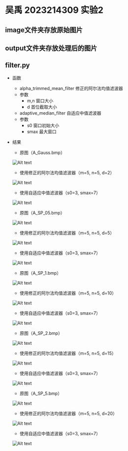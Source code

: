 # 吴禹 2023214309 实验2

## image文件夹存放原始图片

## output文件夹存放处理后的图片

## filter.py

* 函数
  * alpha_trimmed_mean_filter 修正的阿尔法均值滤波器
  * 参数
    * m,n 窗口大小
    * d 首位截取大小
  * adaptive_median_filter 自适应中值滤波器
  * 参数
    * s0 窗口初始大小
    * smax 最大窗口
* 结果
  * 原图（A_Gauss.bmp）

  ![Alt text](image/A_Gauss.bmp)

  * 使用修正的阿尔法均值滤波器（m=5, n=5, d=2）

  ![Alt text](output/img_A_Gauss_alpha.png)

  * 使用自适应中值滤波器（s0=3, smax=7）

  ![Alt text](output/img_A_Gauss_median.png)

  * 原图（A_SP_05.bmp）

  ![Alt text](image/A_SP_05.bmp)

  * 使用修正的阿尔法均值滤波器（m=5, n=5, d=5）

  ![Alt text](output/img_A_SP_05_alpha.png)

  * 使用自适应中值滤波器（s0=3, smax=7）

  ![Alt text](output/img_A_SP_05_median.png)

  * 原图（A_SP_1.bmp）

  ![Alt text](image/A_SP_1.bmp)

  * 使用修正的阿尔法均值滤波器（m=5, n=5, d=10）

  ![Alt text](output/img_A_SP_1_alpha.png)

  * 使用自适应中值滤波器（s0=3, smax=7）

  ![Alt text](output/img_A_SP_1_median.png)

  * 原图（A_SP_2.bmp）

  ![Alt text](image/A_SP_2.bmp)

  * 使用修正的阿尔法均值滤波器（m=5, n=5, d=15）

  ![Alt text](output/img_A_SP_2_alpha.png)

  * 使用自适应中值滤波器（s0=3, smax=7）

  ![Alt text](output/img_A_SP_2_median.png)

  * 原图（A_SP_5.bmp）

  ![Alt text](image/A_SP_5.bmp)

  * 使用修正的阿尔法均值滤波器（m=5, n=5, d=20）

  ![Alt text](output/img_A_SP_5_alpha.png)

  * 使用自适应中值滤波器（s0=3, smax=7）

  ![Alt text](output/img_A_SP_5_median.png)
  